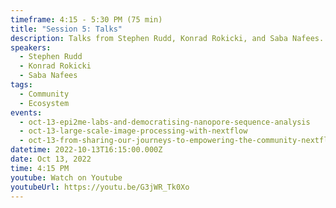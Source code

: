 ```yaml
---
timeframe: 4:15 - 5:30 PM (75 min)
title: "Session 5: Talks"
description: Talks from Stephen Rudd, Konrad Rokicki, and Saba Nafees.
speakers:
  - Stephen Rudd
  - Konrad Rokicki
  - Saba Nafees
tags:
  - Community
  - Ecosystem
events:
  - oct-13-epi2me-labs-and-democratising-nanopore-sequence-analysis
  - oct-13-large-scale-image-processing-with-nextflow
  - oct-13-from-sharing-our-journeys-to-empowering-the-community-nextflow-and-beyond
datetime: 2022-10-13T16:15:00.000Z
date: Oct 13, 2022
time: 4:15 PM
youtube: Watch on Youtube
youtubeUrl: https://youtu.be/G3jWR_Tk0Xo
---
```

